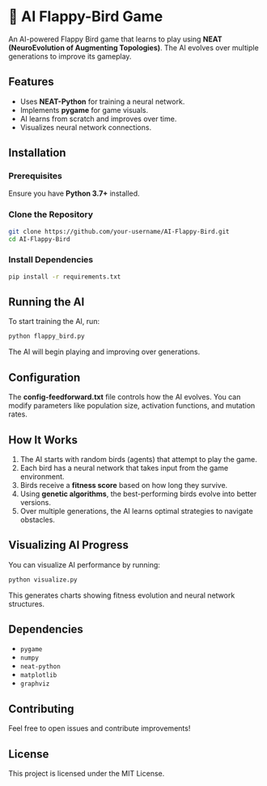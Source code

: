 # 🐤 AI Flappy-Bird Game 

An AI-powered Flappy Bird game that learns to play using **NEAT (NeuroEvolution of Augmenting Topologies)**. The AI evolves over multiple generations to improve its gameplay.

## Features
- Uses **NEAT-Python** for training a neural network.
- Implements **pygame** for game visuals.
- AI learns from scratch and improves over time.
- Visualizes neural network connections.

## Installation
### Prerequisites
Ensure you have **Python 3.7+** installed.

### Clone the Repository
```sh
git clone https://github.com/your-username/AI-Flappy-Bird.git
cd AI-Flappy-Bird
```

### Install Dependencies
```sh
pip install -r requirements.txt
```

## Running the AI
To start training the AI, run:
```sh
python flappy_bird.py
```
The AI will begin playing and improving over generations.

## Configuration
The **config-feedforward.txt** file controls how the AI evolves. You can modify parameters like population size, activation functions, and mutation rates.

## How It Works
1. The AI starts with random birds (agents) that attempt to play the game.
2. Each bird has a neural network that takes input from the game environment.
3. Birds receive a **fitness score** based on how long they survive.
4. Using **genetic algorithms**, the best-performing birds evolve into better versions.
5. Over multiple generations, the AI learns optimal strategies to navigate obstacles.

## Visualizing AI Progress
You can visualize AI performance by running:
```sh
python visualize.py
```
This generates charts showing fitness evolution and neural network structures.

## Dependencies
- `pygame`
- `numpy`
- `neat-python`
- `matplotlib`
- `graphviz`

## Contributing
Feel free to open issues and contribute improvements!

## License
This project is licensed under the MIT License.

